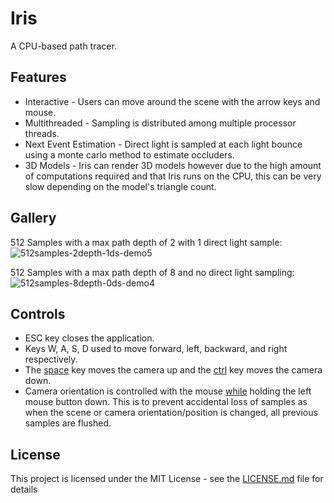 # Iris

A CPU-based path tracer.

## Features

- Interactive - Users can move around the scene with the arrow keys and mouse. <br>
- Multithreaded - Sampling is distributed among multiple processor threads. <br>
- Next Event Estimation - Direct light is sampled at each light bounce using a monte carlo method to estimate occluders. <br>
- 3D Models - Iris can render 3D models however due to the high amount of computations required and that Iris runs on the CPU, this can be very slow depending on the model's triangle count. <br>

## Gallery

512 Samples with a max path depth of 2 with 1 direct light sample:
![512samples-2depth-1ds-demo5](https://user-images.githubusercontent.com/35866844/53224671-6d318900-362a-11e9-81dc-8580bd022f75.PNG)

512 Samples with a max path depth of 8 and no direct light sampling:
![512samples-8depth-0ds-demo4](https://user-images.githubusercontent.com/35866844/52524068-924af280-2c4d-11e9-8d52-190e330196fa.PNG)

## Controls
- ESC key closes the application.<br>
- Keys W, A, S, D used to move forward, left, backward, and right respectively.<br>
- The <u>space</u> key moves the camera up and the <u>ctrl</u> key moves the camera down.<br>
- Camera orientation is controlled with the mouse <u>while</u> holding the left mouse button down. This is to prevent accidental loss of samples as when the scene or camera orientation/position is changed, all previous samples are flushed.

## License

This project is licensed under the MIT License - see the [LICENSE.md](LICENSE.md) file for details

